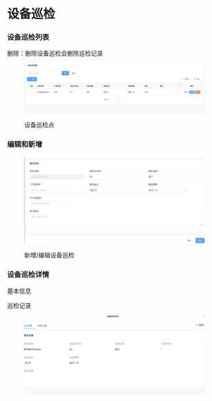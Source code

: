 # 设备巡检

### 设备巡检列表

删除：删除设备巡检会删除巡检记录

<figure><img src="../../../.gitbook/assets/image (136).png" alt=""><figcaption><p>设备巡检点</p></figcaption></figure>

### 编辑和新增

<figure><img src="../../../.gitbook/assets/image (137).png" alt=""><figcaption><p>新增/编辑设备巡检</p></figcaption></figure>

### 设备巡检详情

基本信息

巡检记录

<figure><img src="../../../.gitbook/assets/image (138).png" alt=""><figcaption></figcaption></figure>
